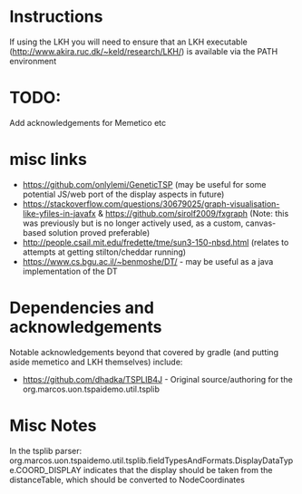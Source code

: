# Instructions

If using the LKH you will need to ensure that an LKH executable (http://www.akira.ruc.dk/~keld/research/LKH/) is available via the PATH environment

# TODO:
Add acknowledgements for Memetico etc

# misc links
- https://github.com/onlylemi/GeneticTSP (may be useful for some potential JS/web port of the display aspects in future)
- https://stackoverflow.com/questions/30679025/graph-visualisation-like-yfiles-in-javafx & https://github.com/sirolf2009/fxgraph (Note: this was previously but is no longer actively used, as a custom, canvas-based solution proved preferable)
- http://people.csail.mit.edu/fredette/tme/sun3-150-nbsd.html (relates to attempts at getting stilton/cheddar running)
- https://www.cs.bgu.ac.il/~benmoshe/DT/ - may be useful as a java implementation of the DT
# Dependencies and acknowledgements
Notable acknowledgements beyond that covered by gradle (and putting aside memetico and LKH themselves) include:
- https://github.com/dhadka/TSPLIB4J - Original source/authoring for the org.marcos.uon.tspaidemo.util.tsplib
# Misc Notes
In the tsplib parser: org.marcos.uon.tspaidemo.util.tsplib.fieldTypesAndFormats.DisplayDataType.COORD_DISPLAY indicates that the display should be taken from the distanceTable, which should be converted to NodeCoordinates
